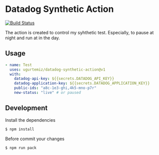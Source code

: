 # Datadog Synthetic Action

[![Build Status](https://github.com/actions/typescript-action/workflows/build-test/badge.svg)](https://github.com/ugurtemiz/datadog-synthetic-action/actions)

The action is created to control my syhthetic test. Especially, to pause at night and run at in the day.

## Usage


```yaml
- name: Test
  uses: ugurtemiz/datadog-synthetic-action@v1
  with:
    datadog-api-key: ${{secrets.DATADOG_API_KEY}}
    datadog-application-key: ${{secrets.DATADOG_APPLICATION_KEY}}
    public-ids: "a8c-1e3-ghi,4k5-mno-p7r"
    new-status: "live" # or paused
```

## Development

Install the dependencies
```bash
$ npm install
```

Before commit your changes
```bash
$ npm run pack
```
